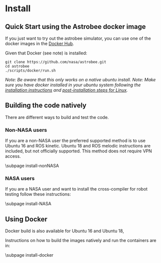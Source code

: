 # Install

## Quick Start using the Astrobee docker image

If you just want to try out the astrobee simulator, you can use one of the docker images in the [Docker Hub](https://hub.docker.com/r/astrobee/astrobee). 

Given that Docker (see note) is installed:

	git clone https://github.com/nasa/astrobee.git
	cd astrobee
	./scripts/docker/run.sh

*Note: Be aware that this only works on a native ubuntu install.*
*Note: Make sure you have docker installed in your ubuntu system following the [installation instructions](https://docs.docker.com/engine/install/ubuntu/) and [post-installation steps for Linux](https://docs.docker.com/engine/install/linux-postinstall/).*

## Building the code natively

There are different ways to build and test the code.

### Non-NASA users

If you are a non-NASA user the preferred supported method is to use Ubuntu 16 and ROS kinetic. Ubuntu 18 and ROS melodic instructions are included, but not officially supported. This method does not require VPN access.

\subpage install-nonNASA


### NASA users

If you are a NASA user and want to install the cross-compiler for robot testing follow these instructions: 

\subpage install-NASA

## Using Docker

Docker build is also available for Ubuntu 16 and Ubuntu 18, 

Instructions on how to build the images natively and run the containers are in:

\subpage install-docker